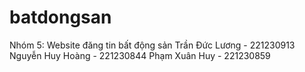 # batdongsan
Nhóm 5: Website đăng tin bất động sản
Trần Đức Lương - 221230913
Nguyễn Huy Hoàng - 221230844
Phạm Xuân Huy - 221230859
